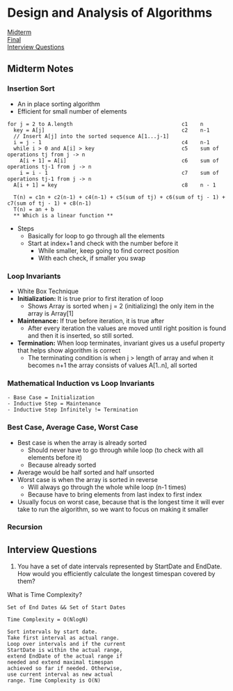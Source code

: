 # Design and Analysis of Algorithms
[Midterm](#midterm)
<br>
[Final](#final)
<br>
[Interview Questions](#intQ)
<br>

<a name="midterm"></a>
## Midterm Notes

### Insertion Sort
- An in place sorting algorithm
- Efficient for small number of elements

```
for j = 2 to A.length                                   c1    n
  key = A[j]                                            c2    n-1
  // Insert A[j] into the sorted sequence A[1...j-1]    
  i = j - 1                                             c4    n-1
  while i > 0 and A[i] > key                            c5    sum of operations tj from j -> n
    A[i + 1] = A[i]                                     c6    sum of operations tj-1 from j -> n
    i = i - 1                                           c7    sum of operations tj-1 from j -> n
  A[i + 1] = key                                        c8    n - 1

  T(n) = c1n + c2(n-1) + c4(n-1) + c5(sum of tj) + c6(sum of tj - 1) + c7(sum of tj - 1) + c8(n-1)
  T(n) = an + b
  ** Which is a linear function **

```
- Steps
  - Basically for loop to go through all the elements
  - Start at index+1 and check with the number before it
    - While smaller, keep going to find correct position
    - With each check, if smaller you swap


### Loop Invariants
- White Box Technique
- __Initialization:__ It is true prior to first iteration of loop
  - Shows Array is sorted when j = 2 (initializing) the only item in the array is Array[1]
- __Maintenance:__ If true before iteration, it is true after
  - After every iteration the values are moved until right position is found and then it is inserted, so still sorted.
- __Termination:__ When loop terminates, invariant gives us a useful property that helps show algorithm is correct
  - The terminating condition is when j > length of array and when it becomes n+1 the array consists of values A[1..n], all sorted

### Mathematical Induction vs Loop Invariants
    - Base Case = Initialization
    - Inductive Step = Maintenance
    - Inductive Step Infinitely != Termination

### Best Case, Average Case, Worst Case
- Best case is when the array is already sorted
  - Should never have to go through while loop (to check with all elements before it)
  - Because already sorted
- Average would be half sorted and half unsorted
- Worst case is when the array is sorted in reverse
  - Will always go through the whole while loop (n-1 times)
  - Because have to bring elements from last index to first index
- Usually focus on worst case, because that is the longest time it will ever take to run the algorithm, so we want to focus on making it smaller

### Recursion

<a name="intQ"></a>
## Interview Questions
1. You have a set of date intervals represented by StartDate and EndDate. How would you efficiently calculate the longest timespan covered by them?

What is Time Complexity?

```
Set of End Dates && Set of Start Dates

Time Complexity = O(NlogN)

Sort intervals by start date.
Take first interval as actual range.
Loop over intervals and if the current
StartDate is within the actual range,
extend EndDate of the actual range if
needed and extend maximal timespan
achieved so far if needed. Otherwise,
use current interval as new actual
range. Time Complexity is O(N)

```
